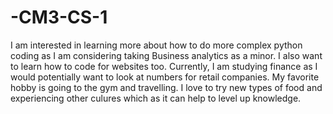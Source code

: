 # -CM3-CS-1  
I am interested in learning more about how to do more complex python coding as I am considering taking Business analytics as a minor. I also want to learn how to code for websites too.  Currently, I am studying finance as I would potentially want to look at numbers for retail companies. My favorite hobby is going to the gym and travelling. I love to try new types of food and experiencing other culures which as it can help to level up knowledge.
